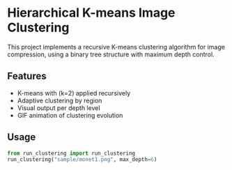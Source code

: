 # Hierarchical K-means Image Clustering

This project implements a recursive K-means clustering algorithm for image compression, using a binary tree structure with maximum depth control.

## Features

- K-means with \(k=2\) applied recursively
- Adaptive clustering by region
- Visual output per depth level
- GIF animation of clustering evolution

## Usage

```python
from run_clustering import run_clustering
run_clustering("sample/monet1.png", max_depth=6)

